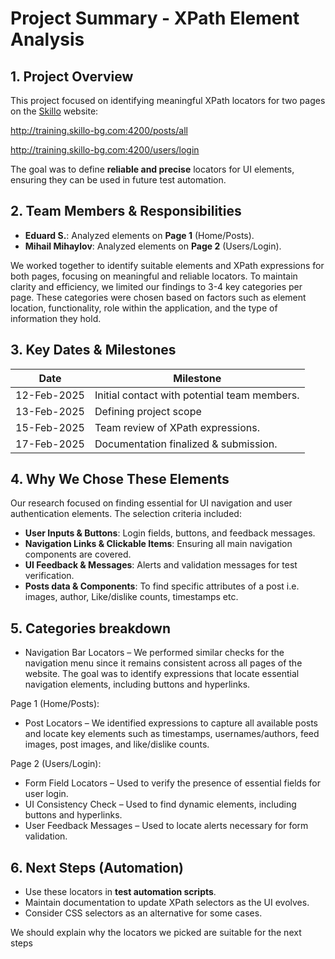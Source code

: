 # Project Summary - XPath Element Analysis

## 1. Project Overview
This project focused on identifying meaningful XPath locators for two pages on the [Skillo](http://training.skillo-bg.com:4200/users/login) website:

http://training.skillo-bg.com:4200/posts/all

http://training.skillo-bg.com:4200/users/login

The goal was to define **reliable and precise** locators for UI elements, ensuring they can be used in future test automation.

## 2. Team Members & Responsibilities

- **Eduard S.**: Analyzed elements on **Page 1** (Home/Posts).
- **Mihail Mihaylov**: Analyzed elements on **Page 2** (Users/Login).

We worked together to identify suitable elements and XPath expressions for both pages, focusing on meaningful and reliable locators. To maintain clarity and efficiency, we limited our findings to 3-4 key categories per page. These categories were chosen based on factors such as element location, functionality, role within the application, and the type of information they hold.

## 3. Key Dates & Milestones
| **Date**    | **Milestone**                                |
|-------------|----------------------------------------------|
| 12-Feb-2025 | Initial contact with potential team members. |
| 13-Feb-2025 | Defining project scope                       |
| 15-Feb-2025 | Team review of XPath expressions.            |
| 17-Feb-2025 | Documentation finalized & submission.        |

## 4. Why We Chose These Elements
Our research focused on finding essential for UI navigation and user authentication elements. The selection criteria included:
- **User Inputs & Buttons**: Login fields, buttons, and feedback messages.
- **Navigation Links & Clickable Items**: Ensuring all main navigation components are covered.
- **UI Feedback & Messages**: Alerts and validation messages for test verification.
- **Posts data & Components**: To find specific attributes of a post i.e. images, author, Like/dislike counts, timestamps etc.

## 5. Categories breakdown

- Navigation Bar Locators – We performed similar checks for the navigation menu since it remains consistent across all pages of the website.
    The goal was to identify expressions that locate essential navigation elements, including buttons and hyperlinks.

Page 1 (Home/Posts):

- Post Locators – We identified expressions to capture all available posts and locate key elements such as timestamps, usernames/authors, feed images, post images, and like/dislike counts.

Page 2 (Users/Login):

- Form Field Locators – Used to verify the presence of essential fields for user login.
- UI Consistency Check – Used to find dynamic elements, including buttons and hyperlinks.
- User Feedback Messages – Used to locate alerts necessary for form validation.

## 6. Next Steps (Automation)
- Use these locators in **test automation scripts**.
- Maintain documentation to update XPath selectors as the UI evolves.
- Consider CSS selectors as an alternative for some cases.  

We should explain why the locators we picked are suitable for the next steps